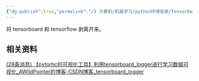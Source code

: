 ```yaml
---
{"dg-publish":true,"permalink":"/3 计算机/机器学习/python环境安装/Tensorboard logger/","title":"Tensorboard logger"}
---
```



将 tensorboard 和 tensorflow 剥离开来。

## 相关资料
[(28条消息) 【pytorhc的可视化工具】利用tensorboard_logger进行学习数据可视化_AWildPointer的博客-CSDN博客_tensorboard_logger](https://blog.csdn.net/m0_37668446/article/details/108964830)
